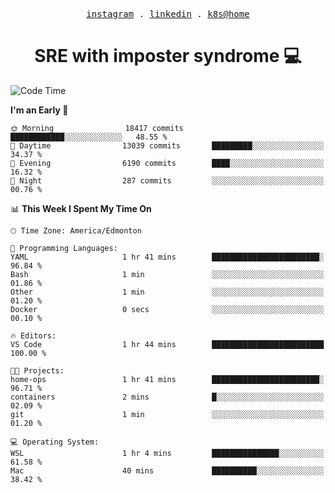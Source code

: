 <p align="center">
  <samp>
    <a href="https://www.instagram.com/lildrunkensmurf/">instagram</a> .
    <a href="https://www.linkedin.com/in/joryirving/">linkedin</a> .
    <a href="https://github.com/joryirving/k3s-home-cluster">k8s@home</a>
  </samp>
</p>

<h1 align="center">
  SRE with imposter syndrome 💻
</h1>

<!--START_SECTION:waka-->
![Code Time](http://img.shields.io/badge/Code%20Time-155%20hrs%2017%20mins-blue)

**I'm an Early 🐤** 

```text
🌞 Morning                18417 commits       ████████████░░░░░░░░░░░░░   48.55 % 
🌆 Daytime                13039 commits       █████████░░░░░░░░░░░░░░░░   34.37 % 
🌃 Evening                6190 commits        ████░░░░░░░░░░░░░░░░░░░░░   16.32 % 
🌙 Night                  287 commits         ░░░░░░░░░░░░░░░░░░░░░░░░░   00.76 % 
```


📊 **This Week I Spent My Time On** 

```text
🕑︎ Time Zone: America/Edmonton

💬 Programming Languages: 
YAML                     1 hr 41 mins        ████████████████████████░   96.84 % 
Bash                     1 min               ░░░░░░░░░░░░░░░░░░░░░░░░░   01.86 % 
Other                    1 min               ░░░░░░░░░░░░░░░░░░░░░░░░░   01.20 % 
Docker                   0 secs              ░░░░░░░░░░░░░░░░░░░░░░░░░   00.10 % 

🔥 Editors: 
VS Code                  1 hr 44 mins        █████████████████████████   100.00 % 

🐱‍💻 Projects: 
home-ops                 1 hr 41 mins        ████████████████████████░   96.71 % 
containers               2 mins              █░░░░░░░░░░░░░░░░░░░░░░░░   02.09 % 
git                      1 min               ░░░░░░░░░░░░░░░░░░░░░░░░░   01.20 % 

💻 Operating System: 
WSL                      1 hr 4 mins         ███████████████░░░░░░░░░░   61.58 % 
Mac                      40 mins             ██████████░░░░░░░░░░░░░░░   38.42 % 
```


<!--END_SECTION:waka-->
